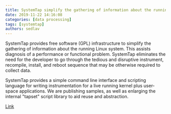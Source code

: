 ```yaml
---
title: SystemTap simplify the gathering of information about the running Linux system.
date: 2019-11-22 14:16:08
categories: [data processing]
tags: [systemtap]
authors: sedlav
---
```


SystemTap provides free software (GPL) infrastructure to simplify the gathering of information about the running Linux system. This assists diagnosis of a performance or functional problem. SystemTap eliminates the need for the developer to go through the tedious and disruptive instrument, recompile, install, and reboot sequence that may be otherwise required to collect data.

SystemTap provides a simple command line interface and scripting language for writing instrumentation for a live running kernel plus user-space applications. We are publishing samples, as well as enlarging the internal "tapset" script library to aid reuse and abstraction.

[Link](https://sourceware.org/systemtap/)
